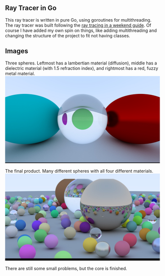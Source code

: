 ## Ray Tracer in Go
This ray tracer is written in pure Go, using goroutines for multithreading. The ray tracer was built following the [ray tracing in a weekend guide](https://raytracing.github.io/books/RayTracingInOneWeekend.html). Of course I have added my own spin on things, like adding multithreading and changing the structure of the project to fit not having classes.

## Images
Three spheres. Leftmost has a lambertian material (diffusion), middle has a dielectric material (with 1.5 refraction index), and rightmost has a red, fuzzy metal material.
![Three spheres using three materials](images/glass+metal.jpg)

The final product. Many different spheres with all four different materials.
![](images/big-boi.jpg)

There are still some small problems, but the core is finished.